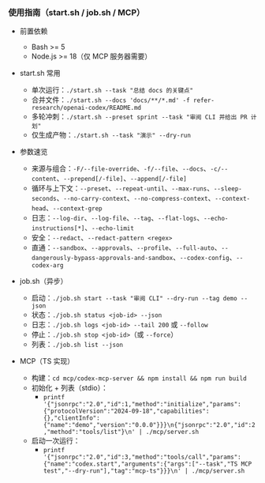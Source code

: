 ### 使用指南（start.sh / job.sh / MCP）

- 前置依赖
  - Bash >= 5
  - Node.js >= 18（仅 MCP 服务器需要）

- start.sh 常用
  - 单次运行：`./start.sh --task "总结 docs 的关键点"`
  - 合并文件：`./start.sh --docs 'docs/**/*.md' -f refer-research/openai-codex/README.md`
  - 多轮冲刺：`./start.sh --preset sprint --task "审阅 CLI 并给出 PR 计划"`
  - 仅生成产物：`./start.sh --task "演示" --dry-run`

- 参数速览
  - 来源与组合：`-F/--file-override`、`-f/--file`、`--docs`、`-c/--content`、`--prepend[/-file]`、`--append[/-file]`
  - 循环与上下文：`--preset`、`--repeat-until`、`--max-runs`、`--sleep-seconds`、`--no-carry-context`、`--no-compress-context`、`--context-head`、`--context-grep`
  - 日志：`--log-dir`、`--log-file`、`--tag`、`--flat-logs`、`--echo-instructions[*]`、`--echo-limit`
  - 安全：`--redact`、`--redact-pattern <regex>`
  - 直通：`--sandbox`、`--approvals`、`--profile`、`--full-auto`、`--dangerously-bypass-approvals-and-sandbox`、`--codex-config`、`--codex-arg`

- job.sh（异步）
  - 启动：`./job.sh start --task "审阅 CLI" --dry-run --tag demo --json`
  - 状态：`./job.sh status <job-id> --json`
  - 日志：`./job.sh logs <job-id> --tail 200` 或 `--follow`
  - 停止：`./job.sh stop <job-id>`（或 `--force`）
  - 列表：`./job.sh list --json`

- MCP（TS 实现）
  - 构建：`cd mcp/codex-mcp-server && npm install && npm run build`
  - 初始化 + 列表（stdio）：
    - `printf '{"jsonrpc":"2.0","id":1,"method":"initialize","params":{"protocolVersion":"2024-09-18","capabilities":{},"clientInfo":{"name":"demo","version":"0.0.0"}}}\n{"jsonrpc":"2.0","id":2,"method":"tools/list"}\n' | ./mcp/server.sh`
  - 启动一次运行：
    - `printf '{"jsonrpc":"2.0","id":3,"method":"tools/call","params":{"name":"codex.start","arguments":{"args":["--task","TS MCP test","--dry-run"],"tag":"mcp-ts"}}}\n' | ./mcp/server.sh`

